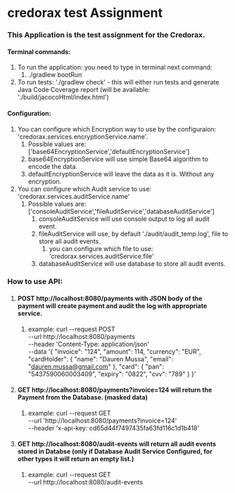 # credorax test Assignment

### This Application is the test assignment for the Credorax.

#### Terminal commands:

1. To run the application: you need to type in terminal next command: 
   1. ./gradlew bootRun
2. To run tests: './gradlew check' - this will either run tests and generate Java Code Coverage report (will be available: './build/jacocoHtml/index.html')

#### Configuration:

1. You can configure which Encryption way to use by the configuraion: 'credorax.services.encryptionService.name'.
   1. Possible values are: ['base64EncryptionService','defaultEncryptionService']
   2. base64EncryptionService will use simple Base64 algorithm to encode the data.
   3. defaultEncryptionService will leave the data as it is. Without any encryption.
2. You can configure which Audit service to use: 'credorax.services.auditService.name'
   1. Possible values are: ['consoleAuditService','fileAuditService','databaseAuditService']
      1. consoleAuditService will use console output to log all audit event.
      2. fileAuditService will use, by default './audit/audit_temp.log', file to store all audit events.
         1. you can configure which file to use: 'credorax.services.auditService.file'
      3. databaseAuditService will use database to store all audit events.

### How to use API:
1. #### POST http://localhost:8080/payments with JSON body of the payment will create payment and audit the log with appropriate service.
   1. example: curl --request POST \
      --url http://localhost:8080/payments \
      --header 'Content-Type: application/json' \
      --data '{
      "invoice": "124",
      "amount": 114,
      "currency": "EUR",
      "cardHolder": {
      "name": "Dauren Mussa",
      "email": "dauren.mussa@gmail.com"
      },
      "card": {
      "pan": "5437590060003409",
      "expiry": "0822",
      "cvv": "789"
      }
      }'
2. #### GET http://localhost:8080/payments?invoice=124 will return the Payment from the Database. (masked data)
   1. example: curl --request GET \
      --url 'http://localhost:8080/payments?invoice=124' \
      --header 'x-api-key: cd65d44f7497435fa63fd116c1d1b418'
3. #### GET http://localhost:8080/audit-events will return all audit events stored in Databse (only if Database Audit Service Configured, for other types it will return an empty list.)
   1. example: curl --request GET \
      --url http://localhost:8080/audit-events
      